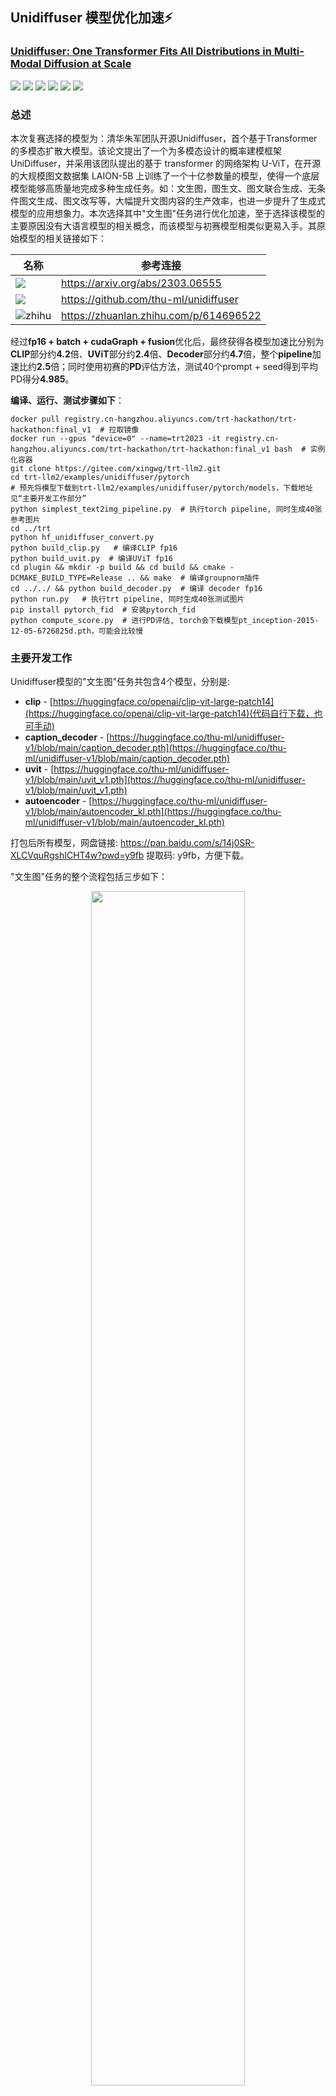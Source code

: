 ## Unidiffuser 模型优化加速:zap:
### [Unidiffuser: One Transformer Fits All Distributions in Multi-Modal Diffusion at Scale](https://arxiv.org/abs/2303.06555)
[![](https://img.shields.io/badge/Github-TensorRT%20LLM-blue)](https://github.com/NVIDIA/TensorRT)
[![](https://img.shields.io/badge/Github-TensorRT-blue)](https://github.com/NVIDIA/TensorRT)
[![](https://img.shields.io/badge/%E9%98%BF%E9%87%8C%E5%A4%A9%E6%B1%A0-TensorRT%20Hackathon%202023-blue)](https://tianchi.aliyun.com/competition/entrance/532108/introduction)
[![](https://img.shields.io/badge/NVIDIA-TensorRT%20CookBook%20CN-blue)](https://github.com/NVIDIA/trt-samples-for-hackathon-cn)
[![](https://img.shields.io/badge/B%E7%AB%99-GodV%20TensorRT%E6%95%99%E7%A8%8B-blue)](https://www.bilibili.com/video/BV1jj411Z7wG/?spm_id_from=333.337.search-card.all.click&vd_source=7cd071f968d19705aeb3d6a72130d7cf)
[![](https://img.shields.io/badge/Github-Unidiffuser-blue)](https://github.com/thu-ml/unidiffuser)
### 总述

本次复赛选择的模型为：清华朱军团队开源Unidiffuser，首个基于Transformer的多模态扩散大模型。该论文提出了一个为多模态设计的概率建模框架 UniDiffuser，并采用该团队提出的基于 transformer 的网络架构 U-ViT，在开源的大规模图文数据集 LAION-5B 上训练了一个十亿参数量的模型，使得一个底层模型能够高质量地完成多种生成任务。如：文生图，图生文、图文联合生成、无条件图文生成、图文改写等，大幅提升文图内容的生产效率，也进一步提升了生成式模型的应用想象力。本次选择其中"文生图"任务进行优化加速，至于选择该模型的主要原因没有大语言模型的相关概念，而该模型与初赛模型相类似更易入手。其原始模型的相关链接如下：

<div align=center>

|名称|参考连接|
|-|-|
|![](https://img.shields.io/badge/ICML2023-Unidiffuser-179bd3)|<https://arxiv.org/abs/2303.06555>|
|![](https://img.shields.io/badge/Github-Unidiffuser-blue)|<https://github.com/thu-ml/unidiffuser>|
|![zhihu](https://img.shields.io/badge/zhihu-知乎中文解读-179bd3)| <https://zhuanlan.zhihu.com/p/614696522>|

</div>

经过**fp16 + batch + cudaGraph + fusion**优化后，最终获得各模型加速比分别为**CLIP**部分约**4.2**倍、**UViT**部分约**2.4**倍、**Decoder**部分约**4.7**倍，整个**pipeline**加速比约**2.5**倍；同时使用初赛的**PD**评估方法，测试40个prompt + seed得到平均PD得分**4.985**。

**编译、运行、测试步骤如下**：

```shell
docker pull registry.cn-hangzhou.aliyuncs.com/trt-hackathon/trt-hackathon:final_v1  # 拉取镜像
docker run --gpus "device=0" --name=trt2023 -it registry.cn-hangzhou.aliyuncs.com/trt-hackathon/trt-hackathon:final_v1 bash  # 实例化容器
git clone https://gitee.com/xingwg/trt-llm2.git
cd trt-llm2/examples/unidiffuser/pytorch
# 预先将模型下载到trt-llm2/examples/unidiffuser/pytorch/models，下载地址见“主要开发工作部分”
python simplest_text2img_pipeline.py  # 执行torch pipeline, 同时生成40张参考图片
cd ../trt
python hf_unidiffuser_convert.py   
python build_clip.py   # 编译CLIP fp16
python build_uvit.py  # 编译UViT fp16
cd plugin && mkdir -p build && cd build && cmake -DCMAKE_BUILD_TYPE=Release .. && make  # 编译groupnorm插件
cd ../../ && python build_decoder.py  # 编译 decoder fp16
python run.py   # 执行trt pipeline, 同时生成40张测试图片
pip install pytorch_fid  # 安装pytorch_fid
python compute_score.py  # 进行PD评估, torch会下载模型pt_inception-2015-12-05-6726825d.pth，可能会比较慢
```

### 主要开发工作

Unidiffuser模型的"文生图"任务共包含4个模型，分别是:

- **clip** - [https://huggingface.co/openai/clip-vit-large-patch14](https://huggingface.co/openai/clip-vit-large-patch14)(代码自行下载，也可手动)
- **caption_decoder** - [https://huggingface.co/thu-ml/unidiffuser-v1/blob/main/caption_decoder.pth](https://huggingface.co/thu-ml/unidiffuser-v1/blob/main/caption_decoder.pth)
- **uvit** - [https://huggingface.co/thu-ml/unidiffuser-v1/blob/main/uvit_v1.pth](https://huggingface.co/thu-ml/unidiffuser-v1/blob/main/uvit_v1.pth)
- **autoencoder** - [https://huggingface.co/thu-ml/unidiffuser-v1/blob/main/autoencoder_kl.pth](https://huggingface.co/thu-ml/unidiffuser-v1/blob/main/autoencoder_kl.pth)

打包后所有模型，网盘链接: https://pan.baidu.com/s/14j0SR-XLCVquRgshICHT4w?pwd=y9fb 提取码: y9fb，方便下载。

"文生图"任务的整个流程包括三步如下：

<div align=center>

<img src=docs/whiteboard_exported_image.png width=70% />

</div>

- 通过TRT-LLM手动搭建了三个模型分别是CLIP(内联了caption_decoder部分)、UViT、以及autoencoder中的decoder部分，三个模型的主要算子是**embedding、attention、layernorm、mlp、linear、groupnorm**构成。

- 对于没有经验的玩家和LLM模型处理经验的，摸索TensorRT-LLM并应用本身就有点难度。
- 开发过程中出现精度误差时，需要逐层手动mark，进行比对定位，比较麻烦和耗时，大多时间消耗在这里。
- 通过plugin支持解决fp16精度下groupnorm精度损失大的问题。

### 开发与优化过程

- 首先需要了解原模型整个“文生图”任务的pipeline，本次比赛通过简化原代码最终获得了最简化的pipeline，见代码**unidiffuser/pytorch/simplest_text2img_pipeline.py**，同时实现onnx模型导出的代码，方便查看模型graph，见代码**unidiffuser/pytorch/export_onnx.py**，本次比赛原模型的参数除了prompt和seed，其余参数均被固定batch_size=1、生成图片大小固定为512x512

- 通过对简化原模型的pipeline，对模型有了初步了解，接下来通过TensorRT-LLM的API手动搭建模型，在搭建模型之前可以通过TensorRT-LLM自带的示例对其进行初步的摸索。TensorRT-LLM实现一个模型需要三步，**第一步手动搭建模型**，**第二步转换保存原模型权重**，**第三步构建模型**。

- 整个pipeline共三个模型CLIP、UViT、Decoder，手搓后的模型见**trt/models/clip.py**、**trt/models/uvit.py**、**trt/models/decoder.py**。
TensorRT-LLM的主要主要算子实现在**tensorrt_llm.layers**、以及**tensorrt_llm.functional**搭建模型较为常用，这里有坑**模型构造函数中不能存在constant tensor**。模型构建完成后，需要转换保存权重，这一步较为简单，见代码**trt/hf_unidiffuser_convert.py**，可能下载模型会有科学上网问题。

- 接下来逐模型尝试fp32构建模型和原模型进行校验，校验方式可以dump出文件，比较两者差值的最大最小值，当然最简单的是直接print，但容易观察不到，带偏方向。其中CLIP较为顺利，fp32/fp16均未遇到精度问题；UViT遇到精度问题，通过debug发现属于手搓过程的错误，debug的方法是**逐层mark_output**进行比对定位，最终fp32/fp16均无精度问题；Decoder在fp32下构建精度无问题，fp16精度误差很大，通过debug定位后，发现是groupnorm产生的误差，通过增加groupNormPlugin解决精度问题，同时减少了reformatting操作减少了decoder推理时延，plugin实现见目录**trt/plugin**，以及文件**trt/plugin.py**，插件实现来自TensorRT-8.5，这里就不展开介绍了。

- 观察uvit的模型结构发现，其中可以优化合并两个推理分支进行batch，提高GPU利用效率和显存利用效率。

<div align=center>

<img src=docs/uvit.png width=70% />

</div>

- 通过trtexec观察逐层CLIP模型，发现整个模型被myelin融合成为一个巨大node，trt已经做了极致优化，无优化空间：

```shell
[09/10/2023-06:59:18] [I] === Profile (3449 iterations ) ===
[09/10/2023-06:59:18] [I]    Time(ms)     Avg.(ms)   Median(ms)   Time(%)   Layer
[09/10/2023-06:59:18] [I]     3078.36       0.8925       0.8929      99.5   {ForeignNode[CLIPTextTransformer/embeddings/position_embedding/CONSTANT_0...ELEMENTWISE_SUM_0]}
[09/10/2023-06:59:18] [I]       14.82       0.0043       0.0033       0.5   Reformatting CopyNode for Output Tensor 0 to {ForeignNode[CLIPTextTransformer/embeddings/position_embedding/CONSTANT_0...ELEMENTWISE_SUM_0]}
[09/10/2023-06:59:18] [I]     3093.17       0.8968       0.8960     100.0   Total
```

- 通过trtexec观察逐层UViT模型，同样发现整个模型被myelin融合成为一个巨大node，trt已经做了极致优化，无优化空间：

```shell
[09/10/2023-07:02:34] [I] === Profile (41 iterations ) ===
[09/10/2023-07:02:34] [I]    Time(ms)     Avg.(ms)   Median(ms)   Time(%)   Layer
[09/10/2023-07:02:34] [I]        3.60       0.0878       0.0051       0.1   UViTNet/SHUFFLE_4_copy_input
[09/10/2023-07:02:34] [I]        3.63       0.0885       0.0061       0.1   Reformatting CopyNode for Input Tensor 0 to UViTNet/nnet/patch_embed/proj/CONVOLUTION_0
[09/10/2023-07:02:34] [I]        0.54       0.0131       0.0123       0.0   UViTNet/nnet/patch_embed/proj/CONVOLUTION_0
[09/10/2023-07:02:34] [I]        1.68       0.0409       0.0143       0.0   Reformatting CopyNode for Input Tensor 0 to {ForeignNode[UViTNet/CONSTANT_8...UViTNet/ELEMENTWISE_DIV_0]}
[09/10/2023-07:02:34] [I]        3.26       0.0795       0.0051       0.1   Reformatting CopyNode for Input Tensor 1 to {ForeignNode[UViTNet/CONSTANT_8...UViTNet/ELEMENTWISE_DIV_0]}
[09/10/2023-07:02:34] [I]        0.21       0.0052       0.0051       0.0   Reformatting CopyNode for Input Tensor 2 to {ForeignNode[UViTNet/CONSTANT_8...UViTNet/ELEMENTWISE_DIV_0]}
[09/10/2023-07:02:34] [I]        0.20       0.0049       0.0051       0.0   Reformatting CopyNode for Input Tensor 3 to {ForeignNode[UViTNet/CONSTANT_8...UViTNet/ELEMENTWISE_DIV_0]}
[09/10/2023-07:02:34] [I]        0.20       0.0048       0.0051       0.0   Reformatting CopyNode for Input Tensor 4 to {ForeignNode[UViTNet/CONSTANT_8...UViTNet/ELEMENTWISE_DIV_0]}
[09/10/2023-07:02:34] [I]        0.19       0.0046       0.0051       0.0   Reformatting CopyNode for Input Tensor 5 to {ForeignNode[UViTNet/CONSTANT_8...UViTNet/ELEMENTWISE_DIV_0]}
[09/10/2023-07:02:34] [I]        0.19       0.0047       0.0051       0.0   Reformatting CopyNode for Input Tensor 6 to {ForeignNode[UViTNet/CONSTANT_8...UViTNet/ELEMENTWISE_DIV_0]}
[09/10/2023-07:02:34] [I]     3345.99      81.6096      79.3160      99.6   {ForeignNode[UViTNet/CONSTANT_8...UViTNet/ELEMENTWISE_DIV_0]}
[09/10/2023-07:02:34] [I]        0.20       0.0049       0.0051       0.0   Reformatting CopyNode for Output Tensor 0 to {ForeignNode[UViTNet/CONSTANT_8...UViTNet/ELEMENTWISE_DIV_0]}
[09/10/2023-07:02:34] [I]     3359.89      81.9486      79.3866     100.0   Total
```

- 通过trtexec观察逐层Decoder模型，发现时间主要好在Conv、GroupNorm、Upsample，相对也无优化空间：

- 分析整体pipeline发现uvit推理的前处理和后处理调用noise_schedule部分GPU利用率很低，通过将uvit每次迭代的前处理部分通过预先计算打表的方式吃进trt中，后处理的点乘加操作也合进trt中，以及将原代码中一次迭代三次推理合并为一次即优化后图中246ms部分，一次迭代两次推理合并为一次163ms 可以将整个timeline的GPU占用几乎压满，缩短整体时延约150ms：

<div align=center>
<img src=docs/timeline.png width=70% />
</br>
<font color="AAAAAA">优化前</font>
</div>

</br>

<div align=center>
<img src=docs/timeline2.png width=70% />
</br>
<font color="AAAAAA">优化后</font>
</div>

- 进一步使用cudaGraph减少kernel的launch开销，这里有坑用cudaGraph的情况下，**nsys profile**会有问题。

- 在完成fp16整个pipeline的优化后，考虑将uvit进行PTQ(因为uvit占据整个timeline的98%，其余收益比较小)，尝试后发现int8会破坏myelin的融合如下的巨大block，反而增加推理时延。

```shell
[09/10/2023-07:02:34] [I]     3345.99      81.6096      79.3160      99.6   {ForeignNode[UViTNet/CONSTANT_8...UViTNet/ELEMENTWISE_DIV_0]}
```

### 优化效果

- 性能，性能测试是warmup5张图，后生成40张图，得到的平均时间

<div align=center>

|Model(bs=1)|PyTorch-FP32|PyTorch-FP16(baseline, uvit-fp16)|TRT-FP32 + CudaGraph|TRT-FP16|TRT-FP16 + CudaGraph|TRT-FP16 + CudaGraph + Fusion|
|-|-|-|-|-|-|-|
|clip + captution_encoder|6.996|6.936|2.468|2.135|1.631|1.67|
|uvit|270.409|211.132|254.555|103.029|88.406|85.280|
|decoder|258.488|223.529|137.656|53.686|47.137|46.837|
|pipeline|13786.638|10787.720|12868.122|5207.594|4469.315|4312.749|

</div>

其中uvit需要迭代50次

- 精度，使用初赛的PD评估方法，评估40张图的平均PD score：4.985(<font color="#dd0000">**目前发现在RTX3080/3060上精度较差**</font>)，具体效果如图：

<div align=center>
<img src=docs/torch.png />
</br>
<font color="AAAAAA">PyTorch</font>
</div>

<div align=center>
<img src=docs/trt.png />
</br>
<font color="AAAAAA">TRT-A10</font>
</div>

### Bug报告（可选）

暂无

### 送分题答案（可选）

- 送分题1

```bash
root@trt2023:~/workspace/tensorrt_llm_july-release-v1/examples/gpt# python3 run.py --max_output_len=8
Input: Born in north-east France, Soyer trained as a
Output:  chef and eventually became a chef at a
root@trt2023:~/workspace/tensorrt_llm_july-release-v1/examples/gpt#
```

- 送分题2

```bash
[08/22/2023-09:26:59] [TRT-LLM] [I] TensorRT-LLM (total latency: 3.029069662094116 sec)
[08/22/2023-09:26:59] [TRT-LLM] [I] TensorRT-LLM beam 0 result
[08/22/2023-09:26:59] [TRT-LLM] [I]   rouge1 : 21.869322054781037
[08/22/2023-09:26:59] [TRT-LLM] [I]   rouge2 : 6.258925475911645
[08/22/2023-09:26:59] [TRT-LLM] [I]   rougeL : 16.755771650012953
[08/22/2023-09:26:59] [TRT-LLM] [I]   rougeLsum : 18.68034777724496
[08/22/2023-09:26:59] [TRT-LLM] [I] Hugging Face (total latency: 14.837929248809814 sec)
[08/22/2023-09:26:59] [TRT-LLM] [I] HF beam 0 result
[08/22/2023-09:27:00] [TRT-LLM] [I]   rouge1 : 18.182978950152904
[08/22/2023-09:27:00] [TRT-LLM] [I]   rouge2 : 5.166241888544473
[08/22/2023-09:27:00] [TRT-LLM] [I]   rougeL : 14.851620358520162
[08/22/2023-09:27:00] [TRT-LLM] [I]   rougeLsum : 16.95757748412272
```

### 经验与体会（可选）

本次比赛收获很大，开始对大模型仅算是听过，现在算是有了简单认识；也收获了很多TRT的优化经验，比如实现plugin的时候可以考虑到输出的format，适合后续layer的输入format，避免reformatting操作、还有cudaGraph、以及尽量将前后处理吃到TRT中；作为TRT-LLM的尝鲜者，熟悉了API、Plugin的使用，模型的搭建、构建，还是需要花时间摸索的，有点门槛；也有些遗憾没有摸到kv-cache、smooth_quant等，最后还算是完成了比赛吧，unidiffuser整个pipeline获得了2.5倍左右加速。